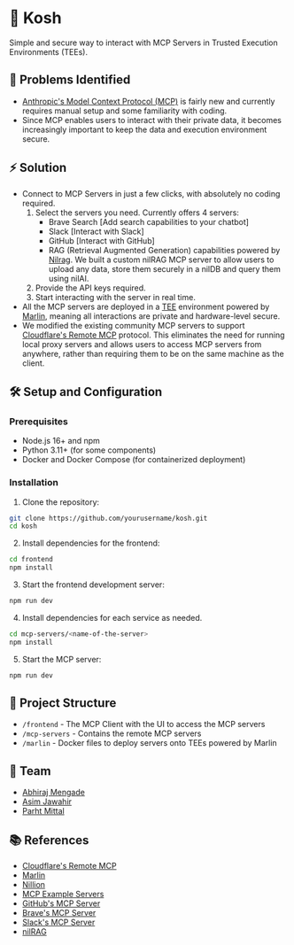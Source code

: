 # 🧰 Kosh

Simple and secure way to interact with MCP Servers in Trusted Execution Environments (TEEs).

## 🤔 Problems Identified

- [Anthropic's Model Context Protocol (MCP)](https://www.anthropic.com/news/model-context-protocol) is fairly new and currently requires manual setup and some familiarity with coding.
- Since MCP enables users to interact with their private data, it becomes increasingly important to keep the data and execution environment secure.

## ⚡️ Solution

- Connect to MCP Servers in just a few clicks, with absolutely no coding required.
  1. Select the servers you need. Currently offers 4 servers:
      - Brave Search [Add search capabilities to your chatbot]
      - Slack [Interact with Slack]
      - GitHub [Interact with GitHub]
      - RAG (Retrieval Augmented Generation) capabilities powered by [Nilrag](https://github.com/NillionNetwork/nilrag/tree/main). We built a custom nilRAG MCP server to allow users to upload any data, store them securely in a nilDB and query them using nilAI. 
  2. Provide the API keys required.
  3. Start interacting with the server in real time.
- All the MCP servers are deployed in a [TEE](https://docs.trustauthority.intel.com/main/articles/concept-tees-overview.html) environment powered by [Marlin](https://docs.marlin.org/oyster/introduction-to-marlin/), meaning all interactions are private and hardware-level secure.
- We modified the existing community MCP servers to support [Cloudflare's Remote MCP](https://developers.cloudflare.com/agents/guides/remote-mcp-server/) protocol. This eliminates the need for running local proxy servers and allows users to access MCP servers from anywhere, rather than requiring them to be on the same machine as the client.

## 🛠️ Setup and Configuration

### Prerequisites

- Node.js 16+ and npm
- Python 3.11+ (for some components)
- Docker and Docker Compose (for containerized deployment)

### Installation

1. Clone the repository:
```bash
git clone https://github.com/yourusername/kosh.git
cd kosh
```

2. Install dependencies for the frontend:
```bash
cd frontend
npm install
```

3. Start the frontend development server:
```bash
npm run dev
```

4. Install dependencies for each service as needed.

```bash
cd mcp-servers/<name-of-the-server>
npm install
```

5. Start the MCP server:
```bash
npm run dev
```

## 📂 Project Structure

- `/frontend` - The MCP Client with the UI to access the MCP servers
- `/mcp-servers` - Contains the remote MCP servers
- `/marlin` - Docker files to deploy servers onto TEEs powered by Marlin

## 🤝 Team

- [Abhiraj Mengade](https://github.com/abhiraj-mengade)
- [Asim Jawahir](https://github.com/CommanderAstern)
- [Parht Mittal](https://github.com/mittal-parth)

## 📚 References

- [Cloudflare's Remote MCP](https://developers.cloudflare.com/agents/guides/remote-mcp-server/)
- [Marlin](https://docs.marlin.org/oyster/introduction-to-marlin/)
- [Nillion](https://docs.nillion.com/)
- [MCP Example Servers](https://modelcontextprotocol.io/examples)
- [GitHub's MCP Server](https://github.com/modelcontextprotocol/servers/tree/main/src/github)
- [Brave's MCP Server](https://github.com/modelcontextprotocol/servers/tree/main/src/brave-search)
- [Slack's MCP Server](https://github.com/modelcontextprotocol/servers/tree/main/src/slack)
- [nilRAG](https://github.com/NillionNetwork/nilrag/tree/main)

